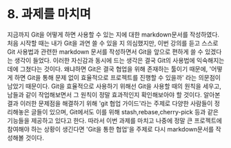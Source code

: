 # 8. 과제를 마치며
지금까지 Git을 어떻게 하면 사용할 수 있는 지에 대한 markdown문서를 작성하였다. 처음 시작할 때는 내가 Git을 과연 쓸 수 있을 지 의심했지만, 이번 강의를 듣고 스스로 Git 사용법과 관련한 markdown 문서를 작성하면서 Git을 앞으로 편하게 쓸 수 있겠다는 생각이 들었다. 이러한 자신감과 동시에 드는 생각은 결국 Git의 사용법에 익숙해지는 데에 그쳤다는 것이다. 왜냐하면 Git은 결국 협업을 위해 존재하는 툴이기 때문에, '어떻게 하면 Git을 통해 문제 없이 효율적으로 프로젝트를 진행할 수 있을까' 라는 의문점이 남았기 때문이다. Git을 효율적으로 사용하기 위해선 Git을 사용할 때의 원칙을 세우고, 남들과 같이 작업해보면서 그 원칙이 정말 효과적인지 확인해보아야 할 것이다. 알아본 결과 이러한 문제점을 해결하기 위해 'git 협업 가이드'라는 주제로 다양한 사람들이 정리해놓은 글들이 있으며, Git에서도 이를 위해 stash,rebase,cherry-pick 등과 같은 기능들을 제공하고 있다고 한다. 따라서 이번 과제를 마치고 나중에 정말 큰 프로젝트에 참여해야 하는 상황이 생긴다면 'Git을 통한 협업'을 주제로 다시 markdown문서를 작성해볼 것이다. 
